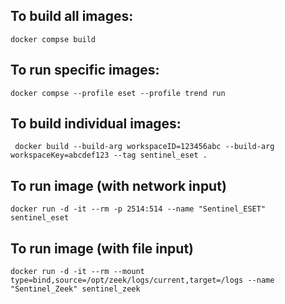 ## To build all images:
``` docker compse build ```

## To run specific images:
``` docker compse --profile eset --profile trend run ```

## To build individual images:
``` docker build --build-arg workspaceID=123456abc --build-arg workspaceKey=abcdef123 --tag sentinel_eset .```

## To run image (with network input)
``` docker run -d -it --rm -p 2514:514 --name "Sentinel_ESET" sentinel_eset ```

## To run image (with file input)
``` docker run -d -it --rm --mount type=bind,source=/opt/zeek/logs/current,target=/logs --name "Sentinel_Zeek" sentinel_zeek ```

